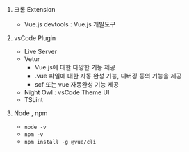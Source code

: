 1. 크롬 Extension
   - Vue.js devtools : Vue.js 개발도구

2. vsCode Plugin
   - Live Server
   - Vetur
     - Vue.js에 대한 다양한 기능 제공
     - .vue 파일에 대한 자동 완성 기능, 디버깅 등의 기능을 제공
     - scf 또는 vue 자동완성 기능 제공
   - Night Owl : vsCode Theme UI
   - TSLint

3. Node , npm
   - `node -v`
   - `npm -v`
   - `npm install -g @vue/cli`
